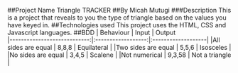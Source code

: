##Project Name
Triangle TRACKER
##By Micah Mutugi
###Description
This is a project that reveals to you the type of triangle based on the values you have keyed in.
##Technologies used
This project uses the HTML, CSS and Javascript languages.
##BDD
| Behaviour                   | Input              | Output             
|----------------------------:|:------------------:|:-------------------|
|All sides are equal          | 8,8,8              | Equilateral        |
|Two sides are equal          | 5,5,6              | Isosceles          |
|No sides are equal           | 3,4,5              | Scalene            |
|Not numerical                | 9,3,58             | Not a triangle     |
